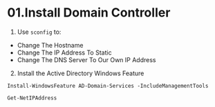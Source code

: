 # 01.Install Domain Controller
1. Use `sconfig` to:
- Change The Hostname
- Change The IP Address To Static
- Change The DNS Server To Our Own IP Address

2. Install the Active Directory Windows Feature

```shell
Install-WindowsFeature AD-Domain-Services -IncludeManagementTools
```


```
Get-NetIPAddress
```